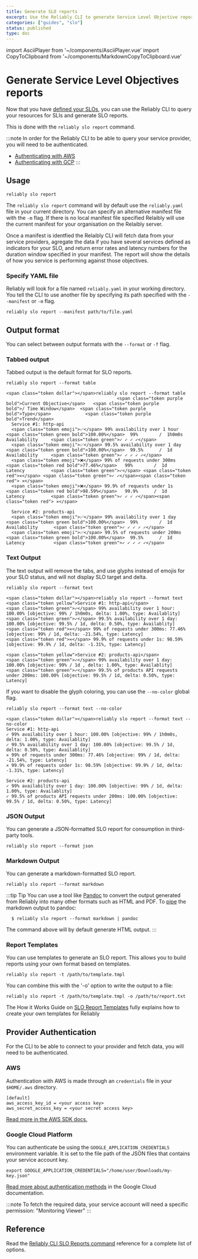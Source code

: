 ```yaml
---
title: Generate SLO reports
excerpt: Use the Reliably CLI to generate Service Level Objective reports.
categories: ["guides", "slo"]
status: published
type: doc
---
```

import AsciiPlayer from '~/components/AsciiPlayer.vue'
import CopyToClipboard from '~/components/MarkdownCopyToClipboard.vue'

# Generate Service Level Objectives reports

Now that you have [defined your SLOs](/docs/guides/slo/define-slos/), you can use the
Reliably CLI to query your resources for SLIs and generate SLO reports.

This is done with the `reliably slo report` command.

:::note
In order for the Reliably CLI to be able to query your service provider, you
will need to be authenticated.

* [Authenticating with AWS](#aws)
* [Authenticating with GCP](#google-cloud-platform)
:::
## Usage

```console
reliably slo report
```
<CopyToClipboard />

<AsciiPlayer id="409053" />

The `reliably slo report` command will by default use the `reliably.yaml` file in your current directory.  You can specify an alternative manifest file with the `-m` flag. If there is no local manifest file specified Relaibly will use the current manifest for your organisation on the Relaibly server.

Once a manifest is identfied the Relaibly CLI will fetch data from your service providers, agregate the data if you have
several services defined as indicators for your SLO, and return error rates and latency numbers for the duration window specified in your manifest. The report will show the details of how you service is performing against those objectives.

### Specify YAML file

Reliably will look for a file named `reliably.yaml` in your  working directory.
You tell the CLI to use another file by specifying its path specified with the
`--manifest` or `-m` flag.

```console
reliably slo report --manifest path/to/file.yaml
```
<CopyToClipboard />

## Output format

You can select between output formats with the `--format` or `-f` flag.

### Tabbed output

Tabbed output is the default format for SLO reports.

```console
reliably slo report --format table
```
<CopyToClipboard />

```reliably
<span class="token dollar"></span>reliably slo report --format table
                                          <span class="token purple bold">Current Objective</span>   <span class="token purple bold">/ Time Window</span>  <span class="token purple bold">Type</span>             <span class="token purple bold">Trend</span>
  Service #1: http-api
  <span class="token emoji">✅</span> 99% availability over 1 hour         <span class="token green bold">100.00%</span>  99%        /  1h0m0s      Availability     <span class="token green">✓ ✓ ✓ ✓</span>
  <span class="token emoji">✅</span> 99.5% availability over 1 day        <span class="token green bold">100.00%</span>  99.5%      /  1d          Availability     <span class="token green">✓ ✓ ✓ ✓ ✓</span>
  <span class="token emoji">❌</span> 99% of requests under 300ms          <span class="token red bold">77.46%</span>   99%        /  1d          Latency          <span class="token green">✓</span> <span class="token red">✕</span> <span class="token green">✓ ✓</span><span class="token red"> ✕</span>
  <span class="token emoji">❌</span> 99.9% of requests under 1s           <span class="token red bold">98.59%</span>   99.9%      /  1d          Latency          <span class="token green">✓ ✓ ✓ ✓</span><span class="token red"> ✕</span>

  Service #2: products-api
  <span class="token emoji">✅</span> 99% availability over 1 day          <span class="token green bold">100.00%</span>  99%        /  1d          Availability      <span class="token green">✓ ✓ ✓ ✓ ✓</span>
  <span class="token emoji">✅</span> 99.5% of requests under 200ms        <span class="token green bold">100.00%</span>  99.5%      /  1d          Latency           <span class="token green">✓ ✓ ✓ ✓ ✓</span>
```



### Text Output

The text output will remove the tabs, and use glyphs instead of emojis for
your SLO status, and will not display SLO target and delta.

```console
reliably slo report --format text
```
<CopyToClipboard />

```reliably
<span class="token dollar"></span>reliably slo report --format text
<span class="token yellow">Service #1: http-api</span>
<span class="token green">✓</span> 99% availability over 1 hour: 100.00% [objective: 99% / 1h0m0s, delta: 1.00%, type: Availablity]
<span class="token green">✓</span> 99.5% availability over 1 day: 100.00% [objective: 99.5% / 1d, delta: 0.50%, type: Availablity]
<span class="token red">✕</span> 99% of requests under 300ms: 77.46% [objective: 99% / 1d, delta: -21.54%, type: Latency]
<span class="token red">✕</span> 99.9% of requests under 1s: 98.59%  [objective: 99.9% / 1d, delta: -1.31%, type: Latency]

<span class="token yellow">Service #2: products-api</span>
<span class="token green">✓</span> 99% availability over 1 day: 100.00% [objective: 99% / 1d , delta: 1.00%, type: Availablity]
<span class="token green">✓</span> 99.5% of products API requests under 200ms: 100.00% [objective: 99.5% / 1d, delta: 0.50%, type: Latency]
```

If you want to disable the glyph coloring, you can use the `--no-color` global
flag.

```console
reliably slo report --format text --no-color
```
<CopyToClipboard />

```reliably
<span class="token dollar"></span>reliably slo report --format text --no-color
Service #1: http-api
✓ 99% availability over 1 hour: 100.00% [objective: 99% / 1h0m0s, delta: 1.00%, type: Availablity]
✓ 99.5% availability over 1 day: 100.00% [objective: 99.5% / 1d, delta: 0.50%, type: Availablity]
✕ 99% of requests under 300ms: 77.46% [objective: 99% / 1d, delta: -21.54%, type: Latency]
✕ 99.9% of requests under 1s: 98.59% [objective: 99.9% / 1d, delta: -1.31%, type: Latency]

Service #2: products-api
✓ 99% availability over 1 day: 100.00% [objective: 99% / 1d, delta: 1.00%, type: Availablity]
✓ 99.5% of products API requests under 200ms: 100.00% [objective: 99.5% / 1d, delta: 0.50%, type: Latency]
```

### JSON Output

You can generate a JSON-formatted SLO report for consumption in third-party
tools.

```console
reliably slo report --format json
```
<CopyToClipboard />

### Markdown Output

You can generate a markdown-formatted SLO report.

```console
reliably slo report --format markdown
```
<CopyToClipboard />

:::tip Tip
  You can use a tool like <a href="https://pandoc.org/" target="_blank" rel="noopener noreferer">Pandoc</a> to convert the output generated from Reliably
  into many other formats such as HTML and PDF. To <a href="https://www.geeksforgeeks.org/piping-in-unix-or-linux/" target="_blank" rel="noopener noreferer">pipe</a> the markdown output to pandoc:

  ```console
    $ reliably slo report --format markdown | pandoc
  ```

  The command above will by default generate HTML output.
:::

### Report Templates

You can use templates to  generate an SLO report. This allows you to build reports using your own format based on templates.

```console
reliably slo report -t /path/to/template.tmpl
```
<CopyToClipboard />

You can combine this with the '-o' option to write the output to a file:

```console
reliably slo report -t /path/to/template.tmpl -o /path/to/report.txt
```
<CopyToClipboard />

The How it Works Guide on [SLO Report Templates] fully explains how to create your own templates for Reliably

[SLO Report Templates]: guides/how-it-works/report-templates/



## Provider Authentication

For the CLI to be able to connect to your provider and fetch data, you will need
to be authenticated.

### AWS

Authentication with AWS is made through an `credentials` file in your
`$HOME/.aws` directory.

```
[default]
aws_access_key_id = <your access key>
aws_secret_access_key = <your secret access key>
```

<a href="https://aws.github.io/aws-sdk-go-v2/docs/configuring-sdk/#specifying-credentials/" target="_blank" rel="noopener noreferer">Read more in the AWS SDK docs.</a>

### Google Cloud Platform

You can authenticate be using the `GOOGLE_APPLICATION_CREDENTIALS` environment variable. It is set to the file path of the JSON files that contains your service account key.

```console
export GOOGLE_APPLICATION_CREDENTIALS="/home/user/Downloads/my-key.json"
```
<CopyToClipboard />

<a href="https://cloud.google.com/docs/authentication/getting-started" target="_blank" rel="noopener noreferer">Read more about authentication methods</a> in the Google Cloud documentation.

:::note
To fetch the required data, your service account will need a specific permission: "Monitoring Viewer"
:::

## Reference

Read the [Reliably CLI SLO Reports command](/docs/reference/cli/reliably-slo-report/) reference for a complete list of options.
